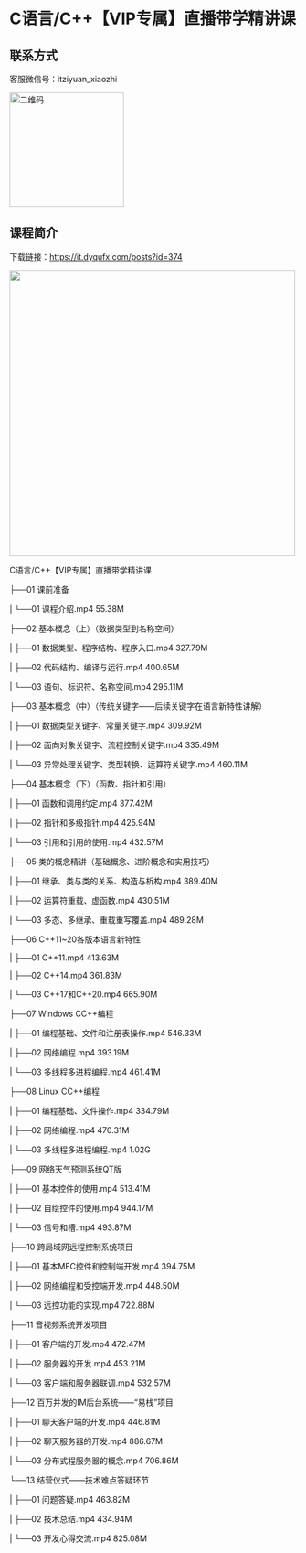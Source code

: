 # C语言/C++【VIP专属】直播带学精讲课

## 联系方式

客服微信号：itziyuan_xiaozhi

<img src="https://ziyuanyun.oss-cn-guangzhou.aliyuncs.com/common/20240614073449/666b82192834a.jpg" width="200" height="200" alt="二维码">

## 课程简介

下载链接：https://it.dyqufx.com/posts?id=374

<img src="https://ziyuanyun.oss-cn-guangzhou.aliyuncs.com/yun/20240515151852/664461dcdbddd.jpg" width="500" alt="">

  C语言/C++【VIP专属】直播带学精讲课



 ├──01 课前准备

 | └──01 课程介绍.mp4 55.38M

 ├──02 基本概念（上）（数据类型到名称空间）

 | ├──01 数据类型、程序结构、程序入口.mp4 327.79M

 | ├──02 代码结构、编译与运行.mp4 400.65M

 | └──03 语句、标识符、名称空间.mp4 295.11M

 ├──03 基本概念（中）（传统关键字——后续关键字在语言新特性讲解）

 | ├──01 数据类型关键字、常量关键字.mp4 309.92M

 | ├──02 面向对象关键字、流程控制关键字.mp4 335.49M

 | └──03 异常处理关键字、类型转换、运算符关键字.mp4 460.11M

 ├──04 基本概念（下）（函数、指针和引用）

 | ├──01 函数和调用约定.mp4 377.42M

 | ├──02 指针和多级指针.mp4 425.94M

 | └──03 引用和引用的使用.mp4 432.57M

 ├──05 类的概念精讲（基础概念、进阶概念和实用技巧）

 | ├──01 继承、类与类的关系、构造与析构.mp4 389.40M

 | ├──02 运算符重载、虚函数.mp4 430.51M

 | └──03 多态、多继承、重载重写覆盖.mp4 489.28M

 ├──06 C++11~20各版本语言新特性

 | ├──01 C++11.mp4 413.63M

 | ├──02 C++14.mp4 361.83M

 | └──03 C++17和C++20.mp4 665.90M

 ├──07 Windows CC++编程

 | ├──01 编程基础、文件和注册表操作.mp4 546.33M

 | ├──02 网络编程.mp4 393.19M

 | └──03 多线程多进程编程.mp4 461.41M

 ├──08 Linux CC++编程

 | ├──01 编程基础、文件操作.mp4 334.79M

 | ├──02 网络编程.mp4 470.31M

 | └──03 多线程多进程编程.mp4 1.02G

 ├──09 网络天气预测系统QT版

 | ├──01 基本控件的使用.mp4 513.41M

 | ├──02 自绘控件的使用.mp4 944.17M

 | └──03 信号和槽.mp4 493.87M

 ├──10 跨局域网远程控制系统项目

 | ├──01 基本MFC控件和控制端开发.mp4 394.75M

 | ├──02 网络编程和受控端开发.mp4 448.50M

 | └──03 远控功能的实现.mp4 722.88M

 ├──11 音视频系统开发项目

 | ├──01 客户端的开发.mp4 472.47M

 | ├──02 服务器的开发.mp4 453.21M

 | └──03 客户端和服务器联调.mp4 532.57M

 ├──12 百万并发的IM后台系统——“易栈”项目

 | ├──01 聊天客户端的开发.mp4 446.81M

 | ├──02 聊天服务器的开发.mp4 886.67M

 | └──03 分布式程服务器的概念.mp4 706.86M

 └──13 结营仪式——技术难点答疑环节

 | ├──01 问题答疑.mp4 463.82M

 | ├──02 技术总结.mp4 434.94M

 | └──03 开发心得交流.mp4 825.08M

  